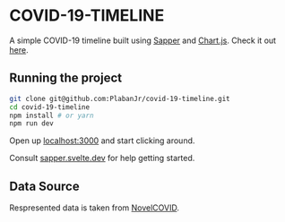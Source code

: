 # COVID-19-TIMELINE

A simple COVID-19 timeline built using [Sapper](https://sapper.svelte.dev/) and [Chart.js](https://www.chartjs.org/). Check it out [here](https://covid19timeline.netlify.com/).


## Running the project

```bash
git clone git@github.com:PlabanJr/covid-19-timeline.git
cd covid-19-timeline
npm install # or yarn
npm run dev
```

Open up [localhost:3000](http://localhost:3000) and start clicking around.

Consult [sapper.svelte.dev](https://sapper.svelte.dev) for help getting started.


## Data Source

Respresented data is taken from [NovelCOVID](https://github.com/NovelCOVID/API). 